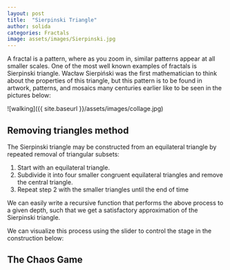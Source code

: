 ```yaml
---
layout: post
title:  "Sierpinski Triangle"
author: solida
categories: Fractals
image: assets/images/Sierpinski.jpg
---
```

A fractal is a pattern, where as you zoom in, similar patterns appear at all smaller scales. One of the most well known examples of fractals is
Sierpinski triangle. Wacław Sierpiński was the first mathematician to think about the properties of this triangle, but this pattern is to be found in artwork, patterns, and mosaics many centuries earlier like to be seen in the pictures below:

![walking]({{ site.baseurl }}/assets/images/collage.jpg)

## Removing triangles method

The Sierpinski triangle may be constructed from an equilateral triangle by repeated removal of triangular subsets:
1. Start with an equilateral triangle.
2. Subdivide it into four smaller congruent equilateral triangles and remove the central triangle.
3. Repeat step 2 with the smaller triangles until the end of time

We can easily write a recursive function that performs the above process to a given depth, such that we get a satisfactory approximation of the Sierpinski triangle.

We can visualize this process using the slider to control the stage in the construction below:
<div id="observablehq-f40c7c08">
  <div class="observablehq-viewof-sierp_steps"></div>
  <div class="observablehq-sierp_steps"></div>
  <div class="observablehq-sierp_approx"></div>
</div>
<script type="module">
  import {Runtime, Inspector} from "https://cdn.jsdelivr.net/npm/@observablehq/runtime@4/dist/runtime.js";
  import define from "https://api.observablehq.com/@864af2bf64442aa6/construction-of-the-serpinski-triangle.js?v=3";
  (new Runtime).module(define, name => {
    if (name === "viewof sierp_steps") return Inspector.into("#observablehq-f40c7c08 .observablehq-viewof-sierp_steps")();
    if (name === "sierp_steps") return Inspector.into("#observablehq-f40c7c08 .observablehq-sierp_steps")();
    if (name === "sierp_approx") return Inspector.into("#observablehq-f40c7c08 .observablehq-sierp_approx")();
  });
</script>

## The Chaos Game

<div id="observablehq-a077419d">
  <div class="observablehq-viewof-start"></div>
  <div class="observablehq-start"></div>
  <div class="observablehq-viewof-clear"></div>
  <div class="observablehq-clear"></div>
  <div class="observablehq-canvas"></div>
</div>
<script type="module">
  import {Runtime, Inspector} from "https://cdn.jsdelivr.net/npm/@observablehq/runtime@4/dist/runtime.js";
  import define from "https://api.observablehq.com/@864af2bf64442aa6/construction-of-the-serpinski-triangle.js?v=3";
  (new Runtime).module(define, name => {
    if (name === "viewof start") return Inspector.into("#observablehq-a077419d .observablehq-viewof-start")();
    if (name === "start") return Inspector.into("#observablehq-a077419d .observablehq-start")();
    if (name === "viewof clear") return Inspector.into("#observablehq-a077419d .observablehq-viewof-clear")();
    if (name === "clear") return Inspector.into("#observablehq-a077419d .observablehq-clear")();
    if (name === "canvas") return Inspector.into("#observablehq-a077419d .observablehq-canvas")();
  });
</script>
